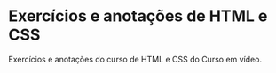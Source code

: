 # Exercícios e anotações de HTML e CSS
 Exercícios e anotações do curso de HTML e CSS do Curso em vídeo.
